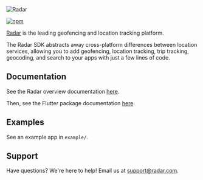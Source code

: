 ![Radar](https://raw.githubusercontent.com/radarlabs/flutter-radar/master/logo.png)

[![npm](https://img.shields.io/pub/v/flutter_radar)](https://pub.dev/packages/flutter_radar)

[Radar](https://radar.com) is the leading geofencing and location tracking platform.

The Radar SDK abstracts away cross-platform differences between location services, allowing you to add geofencing, location tracking, trip tracking, geocoding, and search to your apps with just a few lines of code.

## Documentation

See the Radar overview documentation [here](https://radar.com/documentation).

Then, see the Flutter package documentation [here](https://radar.com/documentation/sdk/flutter).

## Examples

See an example app in `example/`.

## Support

Have questions? We're here to help! Email us at [support@radar.com](mailto:support@radar.com).
